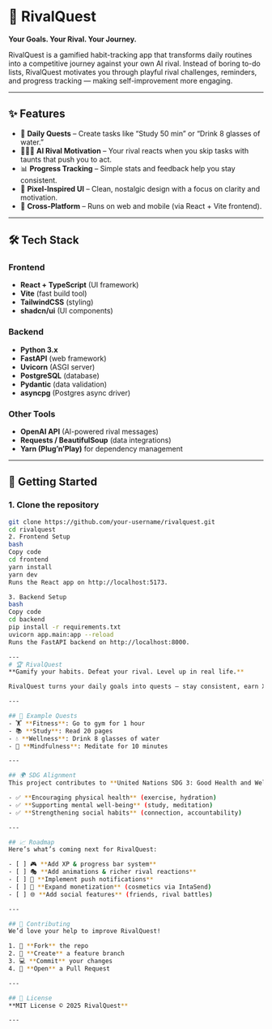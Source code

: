 # 📱 RivalQuest  

**Your Goals. Your Rival. Your Journey.**  

RivalQuest is a gamified habit-tracking app that transforms daily routines into a competitive journey against your own AI rival. Instead of boring to-do lists, RivalQuest motivates you through playful rival challenges, reminders, and progress tracking — making self-improvement more engaging.  

---

## ✨ Features  

- 🎯 **Daily Quests** – Create tasks like “Study 50 min” or “Drink 8 glasses of water.”  
- 🧑‍🤝‍🧑 **AI Rival Motivation** – Your rival reacts when you skip tasks with taunts that push you to act.  
- 📊 **Progress Tracking** – Simple stats and feedback help you stay consistent.  
- 🎨 **Pixel-Inspired UI** – Clean, nostalgic design with a focus on clarity and motivation.  
- 📱 **Cross-Platform** – Runs on web and mobile (via React + Vite frontend).  

---

## 🛠️ Tech Stack  

### Frontend  
- **React + TypeScript** (UI framework)  
- **Vite** (fast build tool)  
- **TailwindCSS** (styling)  
- **shadcn/ui** (UI components)  

### Backend  
- **Python 3.x**  
- **FastAPI** (web framework)  
- **Uvicorn** (ASGI server)  
- **PostgreSQL** (database)  
- **Pydantic** (data validation)  
- **asyncpg** (Postgres async driver)  

### Other Tools  
- **OpenAI API** (AI-powered rival messages)  
- **Requests / BeautifulSoup** (data integrations)  
- **Yarn (Plug’n’Play)** for dependency management  

---

## 🚀 Getting Started  

### 1. Clone the repository  
```bash
git clone https://github.com/your-username/rivalquest.git
cd rivalquest
2. Frontend Setup
bash
Copy code
cd frontend
yarn install
yarn dev
Runs the React app on http://localhost:5173.

3. Backend Setup
bash
Copy code
cd backend
pip install -r requirements.txt
uvicorn app.main:app --reload
Runs the FastAPI backend on http://localhost:8000.

---
# 🏆 RivalQuest
**Gamify your habits. Defeat your rival. Level up in real life.**

RivalQuest turns your daily goals into quests — stay consistent, earn XP, and challenge yourself to grow stronger every day.

---

## 🧩 Example Quests
- 🏋️ **Fitness**: Go to gym for 1 hour  
- 📚 **Study**: Read 20 pages  
- 💧 **Wellness**: Drink 8 glasses of water  
- 🧘 **Mindfulness**: Meditate for 10 minutes  

---

## 🌍 SDG Alignment
This project contributes to **United Nations SDG 3: Good Health and Well-Being** by:  

- ✅ **Encouraging physical health** (exercise, hydration)  
- ✅ **Supporting mental well-being** (study, meditation)  
- ✅ **Strengthening social habits** (connection, accountability)  

---

## 📈 Roadmap
Here’s what’s coming next for RivalQuest:  

- [ ] 🎮 **Add XP & progress bar system**  
- [ ] 🎭 **Add animations & richer rival reactions**  
- [ ] 🔔 **Implement push notifications**  
- [ ] 💎 **Expand monetization** (cosmetics via IntaSend)  
- [ ] 🌐 **Add social features** (friends, rival battles)  

---

## 🤝 Contributing
We’d love your help to improve RivalQuest!  

1. 🍴 **Fork** the repo  
2. 🌱 **Create** a feature branch  
3. 💻 **Commit** your changes  
4. 🚀 **Open** a Pull Request  

---

## 📜 License
**MIT License © 2025 RivalQuest**  

---
